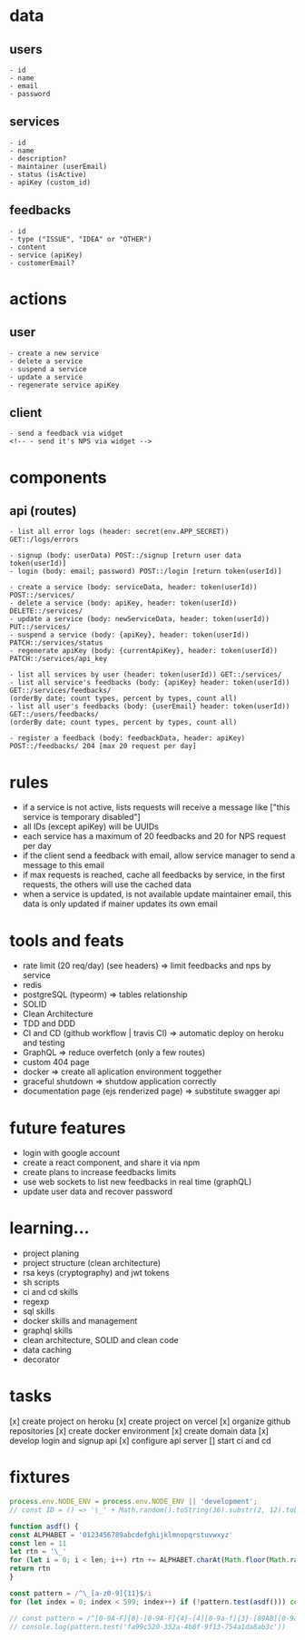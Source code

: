 # data

## users

    - id
    - name
    - email
    - password

## services

    - id
    - name
    - description?
    - maintainer (userEmail)
    - status (isActive)
    - apiKey (custom_id)

<!-- - allowedURLs  https://dev.mysql.com/doc/refman/5.7/en/json.html -->

## feedbacks

    - id
    - type ("ISSUE", "IDEA" or "OTHER")
    - content
    - service (apiKey)
    - customerEmail?

<!-- ## NPS

    - id
    - service (apiKey)
    - rating [1 - 10]
     -->

# actions

## user

    - create a new service
    - delete a service
    - suspend a service
    - update a service
    - regenerate service apiKey

## client

    - send a feedback via widget
    <!-- - send it's NPS via widget -->

# components

<!-- ## widget -->

<!-- - two tabs (NPS and feedbacks) -->

<!-- - submit button (enabled only with textarea or stars filed) -->
  <!-- (nps) - 10 stars to fill -->
  <!-- (feedbacks) - issue, idea, complaint and other button - description textarea - user email input (optional) -->

## api (routes)

    - list all error logs (header: secret(env.APP_SECRET)) GET::/logs/errors

    - signup (body: userData) POST::/signup [return user data token(userId)]
    - login (body: email; password) POST::/login [return token(userId)]

    - create a service (body: serviceData, header: token(userId)) POST::/services/
    - delete a service (body: apiKey, header: token(userId)) DELETE::/services/
    - update a service (body: newServiceData, header: token(userId)) PUT::/services/
    - suspend a service (body: {apiKey}, header: token(userId)) PATCH::/services/status
    - regenerate apiKey (body: {currentApiKey}, header: token(userId)) PATCH::/services/api_key

    - list all services by user (header: token(userId)) GET::/services/
    - list all service's feedbacks (body: {apiKey} header: token(userId)) GET::/services/feedbacks/
    (orderBy date; count types, percent by types, count all)
    - list all user's feedbacks (body: {userEmail} header: token(userId)) GET::/users/feedbacks/
    (orderBy date; count types, percent by types, count all)

<!-- - list service's NPS (header: token(userId)) GET::/services/:apiKey/nps/
    (orderBy date; count all; detractors; promoters; passives; level[greate, good , regular, bad]; nps) -->

    - register a feedback (body: feedbackData, header: apiKey) POST::/feedbacks/ 204 [max 20 request per day]

<!-- - register a NPS (body: rating[1-10], header: apiKey) POST::/nps/ 204 [max 20 request per day] -->

<!-- - list all feedbacks by adm (userId) (orderBy date; count types) -->

<!-- ## page -->

<!-- ### dashboard -->

<!-- - list all services by user (orderBy date; count types, percent by types, count all) -->

<!-- - average of NPS feebacks -->

<!-- ### service page -->

<!-- - list feedbacks by service -->
<!-- - feedback's chart -->
<!-- - show NPS info (detractors, passive, promoters, general nps, level) (maybe some chart too) -->

# rules

- if a service is not active, lists requests will receive a message like ["this service is temporary disabled"]
- all IDs (except apiKey) will be UUIDs
- each service has a maximum of 20 feedbacks and 20 for NPS request per day
- if the client send a feedback with email, allow service manager to send a message to this email
- if max requests is reached, cache all feedbacks by service, in the first requests, the others will use the cached data
- when a service is updated, is not available update maintainer email, this data is only updated if mainer updates its own email

# tools and feats

- rate limit (20 req/day) (see headers) => limit feedbacks and nps by service
- redis
- postgreSQL (typeorm) => tables relationship
- SOLID
- Clean Architecture
- TDD and DDD
- CI and CD (github workflow | travis CI) => automatic deploy on heroku and testing
- GraphQL => reduce overfetch (only a few routes)
- custom 404 page
- docker => create all aplication environment toggether
- graceful shutdown => shutdow application correctly
- documentation page (ejs renderized page) => substitute swagger api

# future features

- login with google account
- create a react component, and share it via npm
- create plans to increase feedbacks limits
- use web sockets to list new feedbacks in real time (graphQL)
- update user data and recover password

# learning...

- project planing
- project structure (clean architecture)
- rsa keys (cryptography) and jwt tokens
- sh scripts
- ci and cd skills
- regexp
- sql skills
- docker skills and management
- graphql skills
- clean architecture, SOLID and clean code
- data caching
- decorator

# tasks

[x] create project on heroku
[x] create project on vercel
[x] organize github repositories
[x] create docker environment
[x] create domain data
[x] develop login and signup api
[x] configure api server
[] start ci and cd

# fixtures

```js
process.env.NODE_ENV = process.env.NODE_ENV || 'development';
// const ID = () => '\_' + Math.random().toString(36).substr(2, 12).toLowerCase()

function asdf() {
const ALPHABET = '0123456789abcdefghijklmnopqrstuvwxyz'
const len = 11
let rtn = '\_'
for (let i = 0; i < len; i++) rtn += ALPHABET.charAt(Math.floor(Math.random() \* ALPHABET.length))
return rtn
}

const pattern = /^\_[a-z0-9]{11}$/i
for (let index = 0; index < 599; index++) if (!pattern.test(asdf())) console.log('failed')

// const pattern = /^[0-9A-F]{8}-[0-9A-F]{4}-[4][0-9a-f]{3}-[89AB][0-9a-f]{3}-[0-9A-F]{12}$/i
// console.log(pattern.test('fa99c520-352a-4b8f-9f13-754a1da8ab3c'))
```
